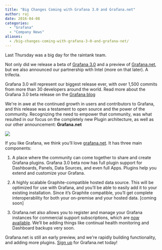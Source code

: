 ```yaml
---
title: "Big Changes Coming with Grafana 3.0 and Grafana.net"
author: raj
date: 2016-04-08
categories:
  - "Grafana"
  - "Company News"
aliases:
  - /big-changes-coming-with-grafana-3-0-and-grafana-net/
---
```


Last Thursday was a big day for the raintank team.

Not only did we release a beta of <a href="http://grafana.org/download" target="_blank">Grafana 3.0</a> and a preview of <a href="http://grafana.net" target="_blank">Grafana.net</a>, but we also announced our partnership with Intel (more on that later). A trifecta.

Grafana 3.0 will represent our biggest release ever, with over 1,500 commits from more than 30 developers around the world. Read more about the Grafana 3.0 beta release on the <a href="http://grafana.org/blog/2016/03/31/grafana-3-0-beta-released.html" target="_blank">Grafana blog</a>

We're in awe at the continued growth in users and contributors to Grafana, and this release was a testament to open source and the power of the community. Recognizing the need to empower that community, was what resulted in our focus on the completely new Plugin architecture, as well as our other announcement: **Grafana.net**

![](/assets/img/blog/migrated/grafana_net_tour.png)

If you like Grafana, we think you’ll love <a href="http://grafana.net" target="_blank">grafana.net</a>. It has three main components:

1. A place where the community can come together to share and create Grafana plugins. Grafana 3.0 beta now has full plugin support for Dashboards, Panels, Data Sources, and even full Apps. Plugins help you extend and customize your Grafana.

2. A highly scalable Graphite-compatible hosted data source. This will be optimized for use with Grafana, and you’ll be able to easily add it to your existing installation. Since it’s Graphite compatible, you’ll get complete interoperability for both your on-premise and your hosted data. [coming soon]

3. Grafana.net also allows you to register and manage your Grafana instances for commercial support subscriptions, which are <a href="http://grafana.net/support/plans" target="_blank">now available</a>. We’ll be adding things like continual health monitoring and Dashboard backups very soon.

Grafana.net is still an early preview, and we're rapidly building functionality, and adding more plugins.  <a href="http://grafana.net">Sign up</a> for Grafana.net today!
